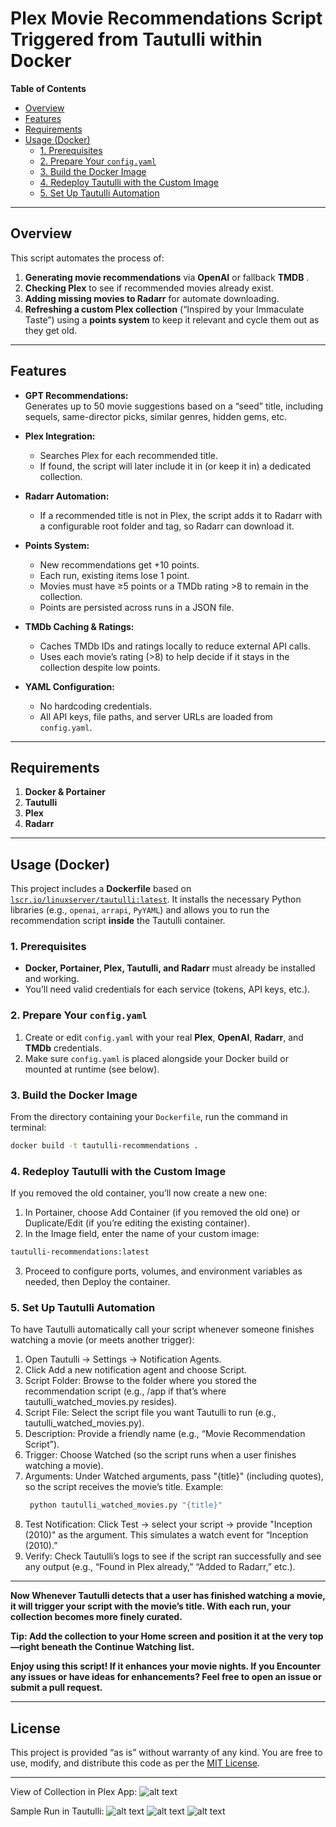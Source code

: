 # Plex Movie Recommendations Script Triggered from Tautulli within Docker

**Table of Contents**  
- [Overview](#overview)  
- [Features](#features)  
- [Requirements](#requirements)  
- [Usage (Docker)](#usage-docker)  
  - [1. Prerequisites](#1-prerequisites)  
  - [2. Prepare Your `config.yaml`](#2-prepare-your-configyaml)  
  - [3. Build the Docker Image](#3-build-the-docker-image)  
  - [4. Redeploy Tautulli with the Custom Image](#4-redeploy-tautulli-with-the-custom-image)  
  - [5. Set Up Tautulli Automation](#5-set-up-tautulli-automation)

---

## Overview

This script automates the process of:

1. **Generating movie recommendations** via **OpenAI** or fallback **TMDB** .
2. **Checking Plex** to see if recommended movies already exist.
3. **Adding missing movies to Radarr** for automate downloading.
4. **Refreshing a custom Plex collection** (“Inspired by your Immaculate Taste”) using a **points system** to keep it relevant and cycle them out as they get old.

---

## Features

- **GPT Recommendations:**  
  Generates up to 50 movie suggestions based on a “seed” title, including sequels, same-director picks, similar genres, hidden gems, etc.

- **Plex Integration:**  
  - Searches Plex for each recommended title.  
  - If found, the script will later include it in (or keep it in) a dedicated collection.

- **Radarr Automation:**  
  - If a recommended title is not in Plex, the script adds it to Radarr with a configurable root folder and tag, so Radarr can download it.

- **Points System:**  
  - New recommendations get +10 points.  
  - Each run, existing items lose 1 point.  
  - Movies must have ≥5 points or a TMDb rating >8 to remain in the collection.  
  - Points are persisted across runs in a JSON file.

- **TMDb Caching & Ratings:**  
  - Caches TMDb IDs and ratings locally to reduce external API calls.  
  - Uses each movie’s rating (>8) to help decide if it stays in the collection despite low points.

- **YAML Configuration:**  
  - No hardcoding credentials.  
  - All API keys, file paths, and server URLs are loaded from `config.yaml`.

---

## Requirements

1. **Docker & Portainer**  
2. **Tautulli**
3. **Plex**
4. **Radarr**

---

## Usage (Docker)

This project includes a **Dockerfile** based on
[`lscr.io/linuxserver/tautulli:latest`](https://hub.docker.com/r/lscr.io/linuxserver/tautulli).
It installs the necessary Python libraries (e.g., `openai`, `arrapi`, `PyYAML`) and allows
you to run the recommendation script **inside** the Tautulli container.

### 1. Prerequisites

- **Docker, Portainer, Plex, Tautulli, and Radarr** must already be installed and working.
- You’ll need valid credentials for each service (tokens, API keys, etc.).

### 2. Prepare Your `config.yaml`

1. Create or edit `config.yaml` with your real **Plex**, **OpenAI**, **Radarr**, and **TMDb** credentials.  
2. Make sure `config.yaml` is placed alongside your Docker build or mounted at runtime (see below).

### 3. Build the Docker Image

From the directory containing your `Dockerfile`, run the command in terminal: 
```bash
docker build -t tautulli-recommendations .
```
### 4. Redeploy Tautulli with the Custom Image
If you removed the old container, you’ll now create a new one:

1. In Portainer, choose Add Container (if you removed the old one) or Duplicate/Edit (if you’re editing the existing container).
2. In the Image field, enter the name of your custom image:
```bash
tautulli-recommendations:latest
```
3. Proceed to configure ports, volumes, and environment variables as needed, then Deploy the container.

### 5. Set Up Tautulli Automation
To have Tautulli automatically call your script whenever someone finishes watching a movie (or meets another trigger):

1. Open Tautulli → Settings → Notification Agents.
2. Click Add a new notification agent and choose Script.
3. Script Folder: Browse to the folder where you stored the recommendation script (e.g., /app if that’s where tautulli_watched_movies.py resides).
4. Script File: Select the script file you want Tautulli to run (e.g., tautulli_watched_movies.py).
5. Description: Provide a friendly name (e.g., “Movie Recommendation Script”).
6. Trigger: Choose Watched (so the script runs when a user finishes watching a movie).
7. Arguments: Under Watched arguments, pass "{title}" (including quotes), so the script receives the movie’s title.
   Example:
   ```bash
    python tautulli_watched_movies.py "{title}"
9. Test Notification:
   Click Test → select your script → provide "Inception (2010)" as the argument.
   This simulates a watch event for “Inception (2010).”
10. Verify:
    Check Tautulli’s logs to see if the script ran successfully and see any output (e.g., “Found in Plex already,” “Added to Radarr,” etc.).


---


**Now Whenever Tautulli detects that a user has finished watching a movie, it will trigger your script with the movie’s title. With each run, your collection becomes more finely curated.**

**Tip: Add the collection to your Home screen and position it at the very top—right beneath the Continue Watching list.**

**Enjoy using this script! If it enhances your movie nights. If you Encounter any issues or have ideas for enhancements? Feel free to open an issue or submit a pull request.**


---


## License

This project is provided “as is” without warranty of any kind. You are free to use, modify, and distribute this code as per the [MIT License](https://opensource.org/licenses/MIT).

---
View of Collection in Plex App:
![alt text](https://github.com/ohmzi/Tautulli_Curated_Plex_Collection/blob/main/sample_run_pictures/plex_mobile_app_screenshot.jpg?raw=true)

Sample Run in Tautulli:
![alt text](https://github.com/ohmzi/Tautulli_Curated_Plex_Collection/blob/main/sample_run_pictures/tautulli_log_screenshot_1.jpg?raw=true)
![alt text](https://github.com/ohmzi/Tautulli_Curated_Plex_Collection/blob/main/sample_run_pictures/tautulli_log_screenshot_2.jpg?raw=true)
![alt text](https://github.com/ohmzi/Tautulli_Curated_Plex_Collection/blob/main/sample_run_pictures/tautulli_log_screenshot_3.jpg?raw=true)


